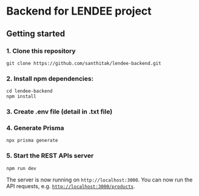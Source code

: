 # Backend for LENDEE project

## Getting started

### 1. Clone this repository
```
git clone https://github.com/santhitak/lendee-backend.git
```

### 2. Install npm dependencies:
```
cd lendee-backend
npm install
```

### 3. Create .env file (detail in .txt file)

### 4. Generate Prisma
```
npx prisma generate
```

### 5. Start the REST APIs server
```
npm run dev
```

The server is now running on `http://localhost:3000`. You can now run the API requests, e.g. [`http://localhost:3000/products`](http://localhost:3000/products).
